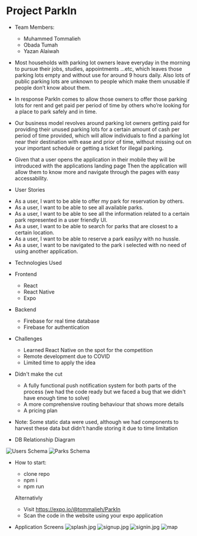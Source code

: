 # Project ParkIn

* Team Members:

    - Muhammed Tommalieh
    - Obada Tumah
    - Yazan Alaiwah

- Most households with parking lot owners leave everyday in the morning to pursue their jobs, studies, appointments ...etc, which leaves those parking lots empty and without use for around 9 hours daily. Also lots of public parking lots are unknown to people which make them unusable if people don’t know about them.

- In response ParkIn comes to allow those owners to offer those parking lots for rent and get paid per period of time by others who’re looking for a place to park safely and in time.

- Our business model revolves around parking lot owners getting paid for providing their unused parking lots for a certain amount of cash per period of time provided, which will allow individuals to find a parking lot near their destination with ease and prior of time, without missing out on your important schedule or getting a ticket for illegal parking.

- Given that a user opens the application in their mobile they will be introduced with the applications landing page Then the application will allow them to know more and navigate through the pages with easy accessability.

* User Stories

- As a user, I want to be able to offer my park for reservation by others.
- As a user, I want to be able to see all available parks.
- As a user, I want to be able to see all the information related to a certain park represented in a user friendly UI.
- As a user, I want to be able to search for parks that are closest to a certain location.
- As a user, I want to be able to reserve a park easilyy with no hussle.
- As a user, I want to be navigated to the park i selected with no need of using another application.

* Technologies Used

- Frontend
  - React
  - React Native
  - Expo

- Backend
  - Firebase for real time database
  - Firebase for authentication

* Challenges
  - Learned React Native on the spot for the competition
  - Remote development due to COVID
  - Limited time to apply the idea 

* Didn't make the cut
  - A fully functional push notification system for both parts of the process (we had the code ready but we faced a bug that we didn't have enough time to solve)
  - A more comprehensive routing behaviour that shows more details
  - A pricing plan

* Note: Some static data were used, although we had components to harvest these data but didn't handle storing it due to time limitation

* DB Relationship Diagram

![Users Schema](./assets/usersC.PNG)
![Parks Schema](./assets/parksC.PNG)

* How to start:

  - clone repo
  - npm i
  - npm run

  Alternativly

  - Visit https://expo.io/@tommalieh/ParkIn
  - Scan the code in the website using your expo application

* Application Screens 
![splash.jpg](./assets/splash.jpg)
![signup.jpg](./assets/signup.jpg)
![signin.jpg](./assets/signin.jpg)
![map](./assets/map.jpg)


